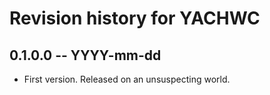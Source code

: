 # Revision history for YACHWC

## 0.1.0.0 -- YYYY-mm-dd

* First version. Released on an unsuspecting world.
